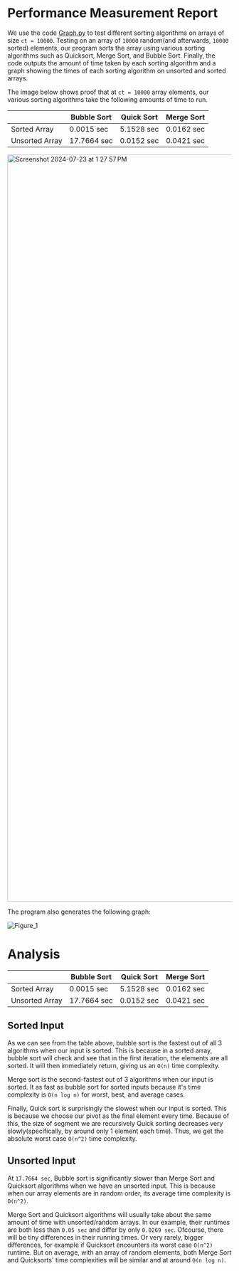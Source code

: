 # Performance Measurement Report

We use the code [Graph.py]([url](https://github.com/codexistent/Data-Structures/blob/main/Week%202/Assignment%203/Performance%20Measurement%20Report/Graph.py)) to test different sorting algorithms on arrays of size `ct = 10000`. Testing on an array of `10000` random(and afterwards, `10000` sorted) elements, our program sorts the array using various sorting algorithms such as Quicksort, Merge Sort, and Bubble Sort. Finally, the code outputs the amount of time taken by each sorting algorithm and a graph showing the times of each sorting algorithm on unsorted and sorted arrays.

The image below shows proof that at `ct = 10000` array elements, our various sorting algorithms take the following amounts of time to run.

| | Bubble Sort | Quick Sort | Merge Sort
--- | --- | --- | --- 
Sorted Array | 0.0015 sec | 5.1528 sec | 0.0162 sec
Unsorted Array | 17.7664 sec | 0.0152 sec | 0.0421 sec

<img width="1680" alt="Screenshot 2024-07-23 at 1 27 57 PM" src="https://github.com/user-attachments/assets/57a40024-3244-48cd-90f8-7aa5a36b0a6b">

The program also generates the following graph:

![Figure_1](https://github.com/user-attachments/assets/b713f430-c55d-4520-bc38-3bd874252dee)

# Analysis
| | Bubble Sort | Quick Sort | Merge Sort
--- | --- | --- | --- 
Sorted Array | 0.0015 sec | 5.1528 sec | 0.0162 sec
Unsorted Array | 17.7664 sec | 0.0152 sec | 0.0421 sec
## Sorted Input
As we can see from the table above, bubble sort is the fastest out of all 3 algorithms when our input is sorted. This is because in a sorted array, bubble sort will check and see that in the first iteration, the elements are all sorted. It will then immediately return, giving us an `O(n)` time complexity.

Merge sort is the second-fastest out of 3 algorithms when our input is sorted. It as fast as bubble sort for sorted inputs because it's time complexity is `O(n log n)` for worst, best, and average cases.

Finally, Quick sort is surprisingly the slowest when our input is sorted. This is because we choose our pivot as the final element every time. Because of this, the size of segment we are recursively Quick sorting decreases very slowly(specifically, by around only 1 element each time). Thus, we get the absolute worst case `O(n^2)` time complexity.

## Unsorted Input
At `17.7664 sec`, Bubble sort is significantly slower than Merge Sort and Quicksort algorithms when we have an unsorted input. This is because when our array elements are in random order, its average time complexity is `O(n^2)`.

Merge Sort and Quicksort algorithms will usually take about the same amount of time with unsorted/random arrays. In our example, their runtimes are both less than `0.05 sec` and differ by only `0.0269 sec`. Ofcourse, there will be tiny differences in their running times. Or very rarely, bigger differences, for example if Quicksort encounters its worst case `O(n^2)` runtime. But on average, with an array of random elements, both Merge Sort and Quicksorts' time complexities will be similar and at around `O(n log n)`.
